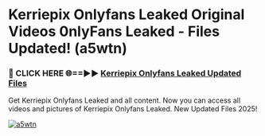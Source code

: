 # Kerriepix Onlyfans Leaked Original Videos 0nlyFans Leaked - Files Updated! (a5wtn)

<h3>🔴 CLICK HERE 🌐==►► <a href="https://tinyurl.com/2jnfzry5" rel="nofollow">Kerriepix Onlyfans Leaked Updated Files</a></h3>

Get Kerriepix Onlyfans Leaked and all content. Now you can access all videos and pictures of Kerriepix Onlyfans Leaked. New Updated Files 2025!

[![a5wtn](https://i.imgur.com/GyGTBgg.gif)](https://tinyurl.com/2jnfzry5)

